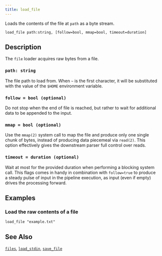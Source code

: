 ```yaml
---
title: load_file
---
```


Loads the contents of the file at `path` as a byte stream.

```tql
load_file path:string, [follow=bool, mmap=bool, timeout=duration]
```

## Description

The `file` loader acquires raw bytes from a file.

### `path: string`

The file path to load from. When `~` is the first character, it will be
substituted with the value of the `$HOME` environment variable.

### `follow = bool (optional)`

Do not stop when the end of file is reached, but rather to wait for additional
data to be appended to the input.

### `mmap = bool (optional)`

Use the `mmap(2)` system call to map the file and produce only one single chunk
of bytes, instead of producing data piecemeal via `read(2)`. This option
effectively gives the downstream parser full control over reads.

<!--
TODO: Add this back once they are ported.

For the [`feather`](TODO) and [`parquet`](TODO) parsers, this significantly
reduces memory usage and improves performance.
-->

### `timeout = duration (optional)`

Wait at most for the provided duration when performing a blocking system call.
This flags comes in handy in combination with `follow=true` to produce a steady
pulse of input in the pipeline execution, as input (even if empty) drives the
processing forward.

## Examples

### Load the raw contents of a file

```tql
load_file "example.txt"
```

## See Also

[`files`](files),
[`load_stdin`](load_stdin),
[`save_file`](save_file)
